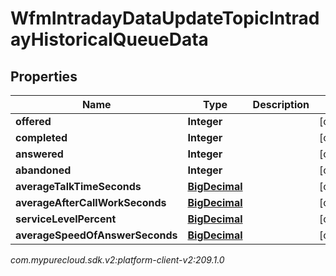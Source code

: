 # WfmIntradayDataUpdateTopicIntradayHistoricalQueueData


## Properties

| Name | Type | Description | Notes |
| ------------ | ------------- | ------------- | ------------- |
| **offered** | **Integer** |  |  [optional] |
| **completed** | **Integer** |  |  [optional] |
| **answered** | **Integer** |  |  [optional] |
| **abandoned** | **Integer** |  |  [optional] |
| **averageTalkTimeSeconds** | [**BigDecimal**](BigDecimal) |  |  [optional] |
| **averageAfterCallWorkSeconds** | [**BigDecimal**](BigDecimal) |  |  [optional] |
| **serviceLevelPercent** | [**BigDecimal**](BigDecimal) |  |  [optional] |
| **averageSpeedOfAnswerSeconds** | [**BigDecimal**](BigDecimal) |  |  [optional] |




_com.mypurecloud.sdk.v2:platform-client-v2:209.1.0_
